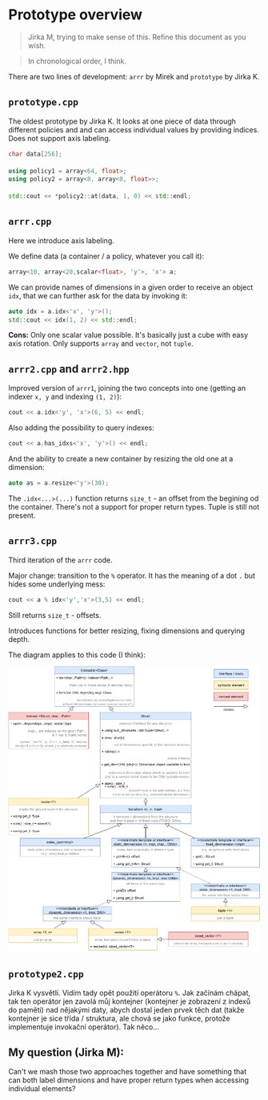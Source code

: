 # Prototype overview

> Jirka M, trying to make sense of this. Refine this document as you wish.

> In chronological order, I think.

There are two lines of development: `arrr` by Mirek and `prototype` by Jirka K.


## `prototype.cpp`

The oldest prototype by Jirka K. It looks at one piece of data through different policies and and can access individual values by providing indices. Does not support axis labeling.

```cpp
char data[256];

using policy1 = array<64, float>;
using policy2 = array<8, array<8, float>>;

std::cout << *policy2::at(data, 1, 0) << std::endl;
```


## `arrr.cpp`

Here we introduce axis labeling.

We define data (a container / a policy, whatever you call it):

```cpp
array<10, array<20,scalar<float>, 'y'>, 'x'> a;
```

We can provide names of dimensions in a given order to receive an object `idx`, that we can further ask for the data by invoking it:

```cpp
auto idx = a.idx<'x', 'y'>();
std::cout << idx(1, 2) << std::endl;
```

**Cons:** Only one scalar value possible. It's basically just a cube with easy axis rotation. Only supports `array` and `vector`, not `tuple`.


## `arrr2.cpp` and `arrr2.hpp`

Improved version of `arrr1`, joining the two concepts into one (getting an indexer `x, y` and indexing `(1, 2)`):

```cpp
cout << a.idx<'y', 'x'>(6, 5) << endl;
```

Also adding the possibility to query indexes:

```cpp
cout << a.has_idxs<'x', 'y'>() << endl;
```

And the ability to create a new container by resizing the old one at a dimension:

```cpp
auto as = a.resize<'y'>(30);
```

The `.idx<...>(...)` function returns `size_t` - an offset from the begining od the container. There's not a support for proper return types. Tuple is still not present.


## `arrr3.cpp`

Third iteration of the `arrr` code.

Major change: transition to the `%` operator. It has the meaning of a dot `.` but hides some underlying mess:

```cpp
cout << a % idx<'y','x'>(3,5) << endl;
```

Still returns `size_t` - offsets.

Introduces functions for better resizing, fixing dimensions and querying depth.

The diagram applies to this code (I think):

![diagram](diagram.png)


## `prototype2.cpp`

Jirka K vysvětlí. Vidím tady opět použití operátoru `%`. Jak začínám chápat, tak ten operátor jen zavolá můj kontejner (kontejner je zobrazení z indexů do paměti) nad nějakými daty, abych dostal jeden prvek těch dat (takže kontejner je sice třída / struktura, ale chová se jako funkce, protože implementuje invokační operátor). Tak něco...


## My question (Jirka M):

Can't we mash those two approaches together and have something that can both label dimensions and have proper return types when accessing individual elements?

